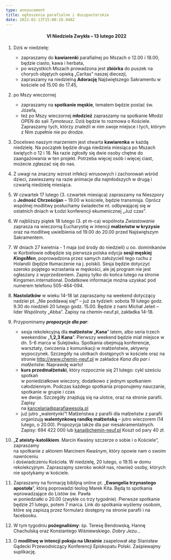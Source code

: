 ```yaml
---
type: annoucement
title: ogłoszenia parafialne i duszpasterskie
date: 2022-02-13T15:00:19.948Z
---
```

<!--StartFragment--><h4 style="text-align:center;">VI Niedziela Zwykła – 13 lutego 2022</h4>



1. Dziś w niedzielę:

   * zapraszamy do **kawiarenki** parafialnej po Mszach o 12.00 i 18.00, będzie ciasto, kawa i herbata,
   * po wszystkich Mszach prowadzona jest **zbiórka** do puszek na chorych objętych opieką „Caritas” naszej diecezji,
   * zapraszamy na niedzielną **Adorację** Najświętszego Sakramentu w kościele od 15.00 do 17.45,
2. po Mszy wieczornej 

   * zapraszamy na **spotkanie męskie**, tematem będzie postać św. Józefa,
   * też po Mszy wieczornej **młodzież** zapraszamy na spotkanie Młodzi OPEN do sali *Tymoteusz*. Dziś będzie to rozmowa o Kościele. Zapraszamy tych, którzy znaleźli w nim swoje miejsce i tych, którym z Nim zupełnie nie po drodze.
3. Docelowo naszym marzeniem jest otwarta **kawiarenka** w każdą niedzielę. Na początek będzie druga niedziela miesiąca po Mszach świętych o 12 i 18. Na razie zgłosiły się dwie osoby chętne do zaangażowania w ten projekt. Potrzeba więcej osób i więcej ciast, możecie zgłaszać się do nas.
4. Z uwagi na znaczny wzrost infekcji wirusowych i zachorowań wśród dzieci, zawieszamy na razie animacje dla najmłodszych w drugą i czwartą niedzielę miesiąca.
5. W czwartek 17 lutego (3. czwartek miesiąca) zapraszamy na Nieszpory o **Jedność Chrześcijan** – 19.00 w kościele, będzie transmisja. Oprócz wspólnej modlitwy posłuchamy świadectw nt. odbywającej się w ostatnich dniach w Łodzi konferencji ekumenicznej „Już czas”.
6. W najbliższy piątek 18 lutego (3. pt m-ca) wspólnota *Zwiastowanie* zaprasza na wieczorną Eucharystię w intencji **małżeństw w kryzysie** oraz na modlitwę uwielbienia od 19.00 do 20.00 przed Najświętszym Sakramentem.
7. W dniach 27 kwietnia - 1 maja (od środy do niedzieli) u oo. dominikanów w Korbielowie odbędzie się pierwsza polska edycja **sesji męskiej** ***KingsMen***, poprowadzona przez samych założycieli tego ruchu z Holandii (będzie tłumaczenie na j. polski). Sesja będzie dotyczyć szeroko pojętego wzrastania w męskości, ale jej program nie jest ogłaszany z wyprzedzeniem. Zapisy tylko do końca lutego na stronie Kingsmen.international. Dodatkowe informacje można uzyskać pod numerem telefonu 505-464-094.
8. **Nastolatków** w wieku 14-18 lat zapraszamy na weekend dotyczący nadziei pt. „Nie poddawaj się!” – już za tydzień: sobota 19 lutego godz. 9.30 do niedzieli 20 lutego godz. 15.00. Będzie z nami Michał Jeleń – lider Wspólnoty „Abba”. Zapisy na chemin-neuf.pl, zakładka 14-18.
9. Przypominamy ***propozycje dla par***:

   * sesja rekolekcyjną dla **małżeństw** „**Kana**” latem, albo seria trzech weekendów „**1,2,3 Kana**”. Pierwszy weekend będzie miał miejsce w dn. 5-6 marca w Sulejówku. Spotkania obejmują konferencje, warsztaty, ćwiczenia z komunikacji w małżeństwie, aktywny wypoczynek. Szczegóły na ulotkach dostępnych w kościele oraz na stronie <http://www.chemin-neuf.pl> w zakładce *Kana dla par i małżeństw*. Naprawdę warto!
   * **kurs przedmałżeński**, który rozpocznie się 21 lutego: cykl sześciu spotkań\
     w poniedziałkowe wieczory, dodatkowo z jednym spotkaniem całodziennym. Podczas każdego spotkania proponujemy nauczanie, spotkanie w grupie i czas\
     we dwoje. Szczegóły znajdują się na ulotce, oraz na stronie parafii. Zapisy\
     na [kancelaria@parafiawesola.pl](mailto:kancelaria@parafiawesola.pl)
   * już jutro „walentynki”! Małżeństwa z parafii dla małżeństw z parafii organizują **walentynkową randkę małżeńską** – jutro wieczorem (14 lutego, o 20.00). Propozycja także dla par niesakramentalnych. Zapisy: 694 422 000 lub [kana@chemin-neuf.pl](mailto:kana@chemin-neuf.pl) Koszt od pary 40 zł.
10. „**Z ateisty-katolikiem**. Marcin Kwaśny szczerze o sobie i o Kościele”, zapraszamy\
    na spotkanie z aktorem Marcinem Kwaśnym, który opowie nam o swoim nawróceniu\
    i doświadczeniu Kościoła. W niedzielę, 20 lutego, o 19.15 w domu rekolekcyjnym. Zapraszajmy szeroko wokół nas, również osoby, których nie spotykamy w kościele.
11. Zapraszamy na formację biblijną online pt. „**Ewangelia trzynastego apostoła**”, którą poprowadzi teolog Marek Kita. Będą to spotkania wprowadzające do Listów św. Pawła\
    w poniedziałki o 20.00 (zwykle co trzy tygodnie). Pierwsze spotkanie będzie 21 lutego, potem 7 marca. Link do spotkania wyślemy osobom, które się zapiszą przez formularz dostępny na stronie parafii i na facebooku.
12. W tym tygodniu **pożegnaliśmy**: śp. Teresę Bendowską, Hannę Chachulską oraz Konstantego Wiśniewskiego. *Dobry Jezu…*
13. O **modlitwę w intencji pokoju na Ukrainie** zaapelował abp Stanisław Gądecki Przewodniczący Konferencji Episkopatu Polski. Zaśpiewajmy suplikację.

<!--EndFragment-->